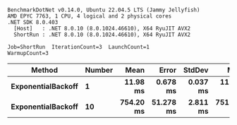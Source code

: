 ```

BenchmarkDotNet v0.14.0, Ubuntu 22.04.5 LTS (Jammy Jellyfish)
AMD EPYC 7763, 1 CPU, 4 logical and 2 physical cores
.NET SDK 8.0.403
  [Host]   : .NET 8.0.10 (8.0.1024.46610), X64 RyuJIT AVX2
  ShortRun : .NET 8.0.10 (8.0.1024.46610), X64 RyuJIT AVX2

Job=ShortRun  IterationCount=3  LaunchCount=1  
WarmupCount=3  

```
| Method             | Number | Mean      | Error     | StdDev   | Min       | Max       | Allocated |
|------------------- |------- |----------:|----------:|---------:|----------:|----------:|----------:|
| **ExponentialBackoff** | **1**      |  **11.98 ms** |  **0.678 ms** | **0.037 ms** |  **11.93 ms** |  **12.00 ms** |     **520 B** |
| **ExponentialBackoff** | **10**     | **754.20 ms** | **51.278 ms** | **2.811 ms** | **751.57 ms** | **757.16 ms** |    **4120 B** |
